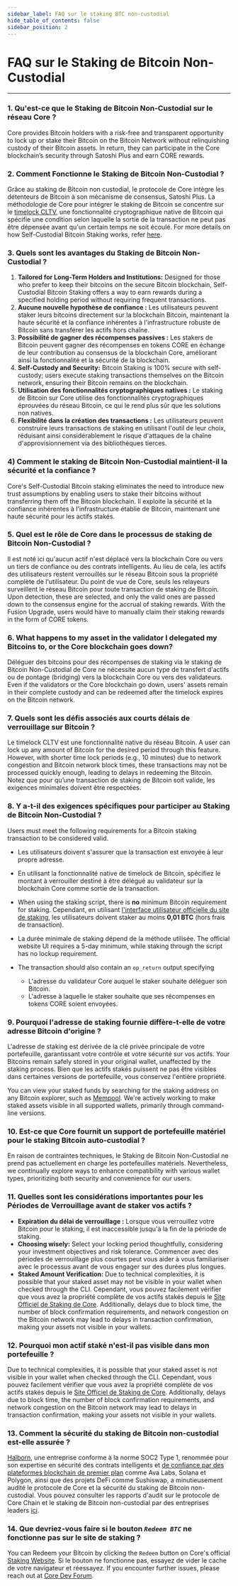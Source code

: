 ```yaml
---
sidebar_label: FAQ sur le staking BTC non-custodial
hide_table_of_contents: false
sidebar_position: 2
---
```


# FAQ sur le Staking de Bitcoin Non-Custodial

---

### 1. Qu'est-ce que le Staking de Bitcoin Non-Custodial sur le réseau Core ?

Core provides Bitcoin holders with a risk-free and transparent opportunity to lock up or stake their Bitcoin on the Bitcoin Network without relinquishing custody of their Bitcoin assets. In return, they can participate in the Core blockchain’s security through Satoshi Plus and earn CORE rewards.

### 2. Comment Fonctionne le Staking de Bitcoin Non-Custodial ?

Grâce au staking de Bitcoin non custodial, le protocole de Core intègre les détenteurs de Bitcoin à son mécanisme de consensus, Satoshi Plus. La méthodologie de Core pour intégrer le staking de Bitcoin se concentre sur le [timelock CLTV](https://en.bitcoin.it/wiki/Timelock#CheckLockTimeVerify), une fonctionnalité cryptographique native de Bitcoin qui spécifie une condition selon laquelle la sortie de la transaction ne peut pas être dépensée avant qu'un certain temps ne soit écoulé. For more details on how Self-Custodial Bitcoin Staking works, refer [here](../stake-and-delegate/btc-staking/btc-staking-working.md).

### 3. Quels sont les avantages du Staking de Bitcoin Non-Custodial ?

1. **Tailored for Long-Term Holders and Institutions:** Designed for those who prefer to keep their bitcoins on the secure Bitcoin blockchain, Self-Custodial Bitcoin Staking offers a way to earn rewards during a specified holding period without requiring frequent transactions.
2. **Aucune nouvelle hypothèse de confiance :** Les utilisateurs peuvent staker leurs bitcoins directement sur la blockchain Bitcoin, maintenant la haute sécurité et la confiance inhérentes à l'infrastructure robuste de Bitcoin sans transférer les actifs hors chaîne.
3. **Possibilité de gagner des récompenses passives :** Les stakers de Bitcoin peuvent gagner des récompenses en tokens CORE en échange de leur contribution au consensus de la blockchain Core, améliorant ainsi la fonctionnalité et la sécurité de la blockchain.
4. **Self-Custody and Security:** Bitcoin Staking is 100% secure with self-custody; users execute staking transactions themselves on the Bitcoin network, ensuring their Bitcoin remains on the blockchain.
5. **Utilisation des fonctionnalités cryptographiques natives :** Le staking de Bitcoin sur Core utilise des fonctionnalités cryptographiques éprouvées du réseau Bitcoin, ce qui le rend plus sûr que les solutions non natives.
6. **Flexibilité dans la création des transactions :** Les utilisateurs peuvent construire leurs transactions de staking en utilisant l'outil de leur choix, réduisant ainsi considérablement le risque d'attaques de la chaîne d'approvisionnement via des bibliothèques tierces.

### 4) Comment le staking de Bitcoin Non-Custodial maintient-il la sécurité et la confiance ?

Core's Self-Custodial Bitcoin staking eliminates the need to introduce new trust assumptions by enabling users to stake their bitcoins without transferring them off the Bitcoin blockchain. Il exploite la sécurité et la confiance inhérentes à l'infrastructure établie de Bitcoin, maintenant une haute sécurité pour les actifs stakés.

### 5. Quel est le rôle de Core dans le processus de staking de Bitcoin Non-Custodial ?

Il est noté ici qu'aucun actif n'est déplacé vers la blockchain Core ou vers un tiers de confiance ou des contrats intelligents. Au lieu de cela, les actifs des utilisateurs restent verrouillés sur le réseau Bitcoin sous la propriété complète de l'utilisateur. Du point de vue de Core, seuls les relayeurs surveillent le réseau Bitcoin pour toute transaction de staking de Bitcoin. Upon detection, these are selected, and only the valid ones are passed down to the consensus engine for the accrual of staking rewards. With the Fusion Upgrade, users would have to manually claim their staking rewards in the form of CORE tokens.

### 6. What happens to my asset in the validator I delegated my Bitcoins to, or the Core blockchain goes down?

Déléguer des bitcoins pour des récompenses de staking via le staking de Bitcoin Non-Custodial de Core ne nécessite aucun type de transfert d'actifs ou de pontage (bridging) vers la blockchain Core ou vers des validateurs. Even if the validators or the Core blockchain go down, users' assets remain in their complete custody and can be redeemed after the timelock expires on the Bitcoin network.

### 7. Quels sont les défis associés aux courts délais de verrouillage sur Bitcoin ?

Le timelock CLTV est une fonctionnalité native du réseau Bitcoin. A user can lock up any amount of Bitcoin for the desired period through this feature. However, with shorter time lock periods (e.g., 10 minutes) due to network congestion and Bitcoin network block times, these transactions may not be processed quickly enough, leading to delays in redeeming the Bitcoin. Notez que pour qu’une transaction de staking de Bitcoin soit valide, les exigences minimales doivent être respectées.

### 8. Y a-t-il des exigences spécifiques pour participer au Staking de Bitcoin Non-Custodial ?

Users must meet the following requirements for a Bitcoin staking transaction to be considered valid.

- Les utilisateurs doivent s'assurer que la transaction est envoyée à leur propre adresse.

- En utilisant la fonctionnalité native de timelock de Bitcoin, spécifiez le montant à verrouiller destiné à être délégué au validateur sur la blockchain Core comme sortie de la transaction.

- When using the staking script, there is **no** minimum Bitcoin requirement for staking. Cependant, en utilisant [l'interface utilisateur officielle du site de staking](https://stake.coredao.org/staking), les utilisateurs doivent staker au moins **0,01 BTC** (hors frais de transaction).

- La durée minimale de staking dépend de la méthode utilisée. The official website UI requires a 5-day minimum, while staking through the script has no lockup requirement.

- The transaction should also contain an `op_return` output specifying
  - L'adresse du validateur Core auquel le staker souhaite déléguer son Bitcoin.
  - L'adresse à laquelle le staker souhaite que ses récompenses en tokens CORE soient envoyées.

### 9. Pourquoi l'adresse de staking fournie diffère-t-elle de votre adresse Bitcoin d'origine ?

L'adresse de staking est dérivée de la clé privée principale de votre portefeuille, garantissant votre contrôle et votre sécurité sur vos actifs. Your Bitcoins remain safely stored in your original wallet, unaffected by the staking process. Bien que les actifs stakés puissent ne pas être visibles dans certaines versions de portefeuille, vous conservez l'entière propriété.

You can view your staked funds by searching for the staking address on any Bitcoin explorer, such as [Mempool](https://mempool.space/). We're actively working to make staked assets visible in all supported wallets, primarily through command-line versions.

### 10. Est-ce que Core fournit un support de portefeuille matériel pour le staking Bitcoin auto-custodial ?

En raison de contraintes techniques, le Staking de Bitcoin Non-Custodial ne prend pas actuellement en charge les portefeuilles matériels. Nevertheless, we continually explore ways to enhance compatibility with various wallet types, prioritizing both security and convenience for our users.

### 11. Quelles sont les considérations importantes pour les Périodes de Verrouillage avant de staker vos actifs ?

- **Expiration du délai de verrouillage :** Lorsque vous verrouillez votre Bitcoin pour le staking, il est inaccessible jusqu'à la fin de la période de staking.
- **Choosing wisely:** Select your locking period thoughtfully, considering your investment objectives and risk tolerance. Commencer avec des périodes de verrouillage plus courtes peut vous aider à vous familiariser avec le processus avant de vous engager sur des durées plus longues.
- **Staked Amount Verification:** Due to technical complexities, it is possible that your staked asset may not be visible in your wallet when checked through the CLI. Cependant, vous pouvez facilement vérifier que vous avez la propriété complète de vos actifs stakés depuis le [Site Officiel de Staking de Core](https://stake.coredao.org/). Additionally, delays due to block time, the number of block confirmation requirements, and network congestion on the Bitcoin network may lead to delays in transaction confirmation, making your assets not visible in your wallets.

### 12. Pourquoi mon actif staké n'est-il pas visible dans mon portefeuille ?

Due to technical complexities, it is possible that your staked asset is not visible in your wallet when checked through the CLI. Cependant, vous pouvez facilement vérifier que vous avez la propriété complète de vos actifs stakés depuis le [Site Officiel de Staking de Core](https://stake.coredao.org/). Additionally, delays due to block time, the number of block confirmation requirements, and network congestion on the Bitcoin network may lead to delays in transaction confirmation, making your assets not visible in your wallets.

### 13. Comment la sécurité du staking de Bitcoin non-custodial est-elle assurée ?

[Halborn](https://www.halborn.com/), une entreprise conforme à la norme SOC2 Type 1, renommée pour son expertise en sécurité des contrats intelligents et [de confiance par des plateformes blockchain de premier plan](https://www.halborn.com/about/who-trusts-us) comme Ava Labs, Solana et Polygon, ainsi que des projets DeFi comme Sushiswap, a minutieusement audité le protocole de Core et la sécurité du staking de Bitcoin non-custodial. Vous pouvez consulter les rapports d'audit sur le protocole de Core Chain et le staking de Bitcoin non-custodial par des entreprises leaders [ici](https://docs.coredao.org/docs/Learn/audit).

### 14. Que devriez-vous faire si le bouton _`Redeem BTC`_ ne fonctionne pas sur le site de staking ?

You can Redeem your Bitcoin by clicking the `Redeem` button on Core's official [Staking Website](https://stake.coredao.org/). Si le bouton ne fonctionne pas, essayez de vider le cache de votre navigateur et réessayez. If you encounter further issues, please reach out at [Core Dev Forum](https://forum.coredao.org/).